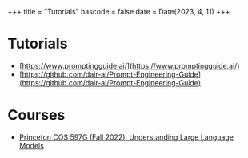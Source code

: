 +++
title = "Tutorials"
hascode = false
date = Date(2023, 4, 11)
+++

# Tutorials

* [https://www.promptingguide.ai/](https://www.promptingguide.ai/)
* [https://github.com/dair-ai/Prompt-Engineering-Guide](https://github.com/dair-ai/Prompt-Engineering-Guide)

# Courses

* [Princeton COS 597G (Fall 2022): Understanding Large Language Models](https://www.cs.princeton.edu/courses/archive/fall22/cos597G/)
